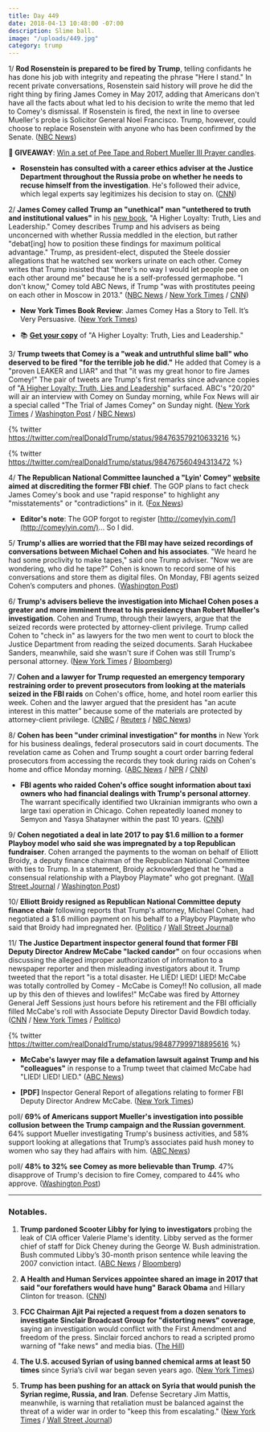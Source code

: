 ```yaml
---
title: Day 449
date: 2018-04-13 10:48:00 -07:00
description: Slime ball.
image: "/uploads/449.jpg"
category: trump
---
```


1/ **Rod Rosenstein is prepared to be fired by Trump**, telling confidants he has done his job with integrity and repeating the phrase "Here I stand." In recent private conversations, Rosenstein said history will prove he did the right thing by firing James Comey in May 2017, adding that Americans don't have all the facts about what led to his decision to write the memo that led to Comey's dismissal. If Rosenstein is fired, the next in line to oversee Mueller's probe is Solicitor General Noel Francisco. Trump, however, could choose to replace Rosenstein with anyone who has been confirmed by the Senate. ([NBC News](https://www.nbcnews.com/politics/justice-department/deputy-ag-rod-rosenstein-tells-confidantes-he-prepared-be-fired-n865596))

**🎁 GIVEAWAY**: [Win a set of Pee Tape and Robert Mueller III Prayer candles](https://whatthefuckjusthappenedtoday.com/pee-tape/).

* **Rosenstein has consulted with a career ethics adviser at the Justice Department throughout the Russia probe on whether he needs to recuse himself from the investigation**. He's followed their advice, which legal experts say legitimizes his decision to stay on. ([CNN](https://www.cnn.com/2018/04/13/politics/rod-rosenstein-ethics-recusal/index.html))

2/ **James Comey called Trump an "unethical" man "untethered to truth and institutional values"** in his [new book](https://amzn.to/2HwPV91), "A Higher Loyalty: Truth, Lies and Leadership." Comey describes Trump and his advisers as being unconcerned with whether Russia meddled in the election, but rather "debat\[ing\] how to position these findings for maximum political advantage." Trump, as president-elect, disputed the Steele dossier allegations that he watched sex workers urinate on each other. Comey writes that Trump insisted that "there's no way I would let people pee on each other around me" because he is a self-professed germaphobe. "I don't know," Comey told ABC News, if Trump "was with prostitutes peeing on each other in Moscow in 2013." ([NBC News](https://www.nbcnews.com/politics/justice-department/comey-new-book-paints-trump-liar-divorced-reality-n865651) / [New York Times](https://www.nytimes.com/2018/04/12/us/politics/trump-comey-book.html) / [CNN](https://www.cnn.com/2018/04/13/politics/james-comey-trump-dossier/index.html))

* **New York Times Book Review**: James Comey Has a Story to Tell. It’s Very Persuasive. ([New York Times](https://www.nytimes.com/2018/04/12/books/review/james-comey-a-higher-loyalty.html))

* 📚 **[Get your copy](https://amzn.to/2JKcgkc)** of "A Higher Loyalty: Truth, Lies and Leadership."

3/ **Trump tweets that Comey is a "weak and untruthful slime ball" who deserved to be fired "for the terrible job he did."** He added that Comey is a "proven LEAKER and LIAR" and that "it was my great honor to fire James Comey!" The pair of tweets are Trump's first remarks since advance copies of "[A Higher Loyalty: Truth, Lies and Leadership](https://amzn.to/2GWXdG2)" surfaced. ABC's "20/20" will air an interview with Comey on Sunday morning, while Fox News will air a special called "The Trial of James Comey" on Sunday night. ([New York Times](https://www.nytimes.com/2018/04/13/us/politics/trump-calls-comey-untruthful-slimeball-as-book-details-released.html) / [Washington Post](https://www.washingtonpost.com/politics/untruthful-slimeball-trump-blasts-comey-as-details-emerge-from-scathing-book/2018/04/13/489ae64a-3eff-11e8-8d53-eba0ed2371cc_story.html) / [NBC News](https://www.nbcnews.com/politics/white-house/trump-blasts-comey-untruthful-slime-ball-after-book-revelations-n865701))

{% twitter https://twitter.com/realDonaldTrump/status/984763579210633216 %}

{% twitter https://twitter.com/realDonaldTrump/status/984767560494313472 %}

4/ **The Republican National Committee launched a "Lyin' Comey" [website](https://lyincomey.com/) aimed at discrediting the former FBI chief**. The GOP plans to fact check James Comey's book and use "rapid response" to highlight any "misstatements" or "contradictions" in it. ([Fox News](http://www.foxnews.com/politics/2018/04/12/gop-launches-aggressive-lyin-comey-website-ahead-release-former-fbi-chiefs-book.html))

* **Editor's note**: The GOP forgot to register [http://comeylyin.com/](http://comeylyin.com/)... So I did.

5/ **Trump's allies are worried that the FBI may have seized recordings of conversations between Michael Cohen and his associates**. "We heard he had some proclivity to make tapes," said one Trump adviser. "Now we are wondering, who did he tape?" Cohen is known to record some of his conversations and store them as digital files. On Monday, FBI agents seized Cohen’s computers and phones. ([Washington Post](https://www.washingtonpost.com/politics/trumps-allies-worry-that-federal-investigators-may-have-seized-recordings-made-by-his-attorney/2018/04/12/16d6345a-3e89-11e8-912d-16c9e9b37800_story.html?utm_term=.95e186827bc9))

6/ **Trump's advisers believe the investigation into Michael Cohen poses a greater and more imminent threat to his presidency than Robert Mueller's investigation**. Cohen and Trump, through their lawyers, argue that the seized records were protected by attorney-client privilege. Trump called Cohen to "check in" as lawyers for the two men went to court to block the Justice Department from reading the seized documents. Sarah Huckabee Sanders, meanwhile, said she wasn't sure if Cohen was still Trump's personal attorney. ([New York Times](https://www.nytimes.com/2018/04/13/us/politics/lawyers-for-trumps-personal-attorney-set-for-friday-court-appearance.html) / [Bloomberg](https://www.bloomberg.com/news/articles/2018-04-13/cohen-s-bid-to-block-review-of-seized-papers-stalled-by-trump))

7/ **Cohen and a lawyer for Trump requested an emergency temporary restraining order to prevent prosecutors from looking at the materials seized in the FBI raids** on Cohen's office, home, and hotel room earlier this week. Cohen and the lawyer argued that the president has "an acute interest in this matter" because some of the materials are protected by attorney-client privilege. ([CNBC](https://www.cnbc.com/2018/04/13/trump-lawyer-michael-cohen-tries-to-suppress-information-found-in-fbi-raid.html)  / [Reuters](https://www.reuters.com/article/us-usa-trump-russia-cohen/trump-lawyer-seeks-to-halt-quick-review-of-materials-in-fbi-raid-idUSKBN1HK1VX) / [NBC News](https://www.nbcnews.com/politics/politics-news/trump-hires-lawyer-shield-items-seized-fbi-raid-cohen-n865756))

8/ **Cohen has been "under criminal investigation" for months** in New York for his business dealings, federal prosecutors said in court documents. The revelation came as Cohen and Trump sought a court order barring federal prosecutors from accessing the records they took during raids on Cohen's home and office Monday morning. ([ABC News](http://abcnews.go.com/US/trump-lawyer-michael-cohen-criminal-investigation/story?id=54450757) / [NPR](https://www.npr.org/2018/04/13/602278477/trump-attorney-cohen-is-subject-of-months-long-federal-criminal-investigation) / [CNN](https://www.cnn.com/2018/04/13/politics/michael-cohen-hearing-fbi-raid/index.html))

* **FBI agents who raided Cohen's office sought information about taxi owners who had financial dealings with Trump's personal attorney**. The warrant specifically identified two Ukrainian immigrants who own a large taxi operation in Chicago. Cohen repeatedly loaned money to Semyon and Yasya Shatayner within the past 10 years. ([CNN](https://www.cnn.com/2018/04/13/politics/fbi-raid-michael-cohen-tax-owners/index.html))

9/ **Cohen negotiated a deal in late 2017 to pay $1.6 million to a former Playboy model who said she was impregnated by a top Republican fundraiser**. Cohen arranged the payments to the woman on behalf of Elliott Broidy, a deputy finance chairman of the Republican National Committee with ties to Trump. In a statement, Broidy acknowledged that he "had a consensual relationship with a Playboy Playmate" who got pregnant. ([Wall Street Journal](https://www.wsj.com/articles/trump-lawyer-michael-cohen-negotiated-1-6-million-settlement-for-top-republican-fundraiser-1523638726) / [Washington Post](https://www.washingtonpost.com/politics/trump-lawyer-negotiated-16-million-settlement-for-gop-donor-with-playboy-model/2018/04/13/2f051f90-3f3e-11e8-974f-aacd97698cef_story.html))

10/ **Elliott Broidy resigned as Republican National Committee deputy finance chair** following reports that Trump's attorney, Michael Cohen, had negotiated a $1.6 million payment on his behalf to a Playboy Playmate who said that Broidy had impregnated her. ([Politico](https://www.politico.com/story/2018/04/13/rnc-deputy-finance-chair-broidy-resigns-522867) / [Wall Street Journal](https://www.wsj.com/articles/elliott-broidy-quits-rnc-post-after-report-on-payment-to-ex-model-1523645801))

11/ **The Justice Department inspector general found that former FBI Deputy Director Andrew McCabe "lacked candor"** on four occasions when discussing the alleged improper authorization of information to a newspaper reporter and then misleading investigators about it. Trump tweeted that the report "is a total disaster. He LIED! LIED! LIED! McCabe was totally controlled by Comey - McCabe is Comey!! No collusion, all made up by this den of thieves and lowlifes!" McCabe was fired by Attorney General Jeff Sessions just hours before his retirement and the FBI officially filled McCabe's roll with Associate Deputy Director David Bowdich today. ([CNN](https://www.cnn.com/2018/04/13/politics/andrew-mccabe-ig-report-congress/index.html) / [New York Times](https://www.nytimes.com/2018/04/13/us/politics/former-fbi-deputy-director-is-faulted-in-scathing-inspector-general-report.html) / [Politico](https://www.politico.com/story/2018/04/13/david-bowdich-fbi-mccabe-replacement-522068))

{% twitter https://twitter.com/realDonaldTrump/status/984877999718895616 %}

* **McCabe's lawyer may file a defamation lawsuit against Trump and his "colleagues"** in response to a Trump tweet that claimed McCabe had "LIED! LIED! LIED." ([ABC News](http://abcnews.go.com/Politics/wireStory/latest-trump-slams-fired-fbi-deputy-director-mccabe-54453519))

* **\[PDF\]** Inspector General Report of allegations relating to former FBI Deputy Director Andrew McCabe. ([New York Times](https://static01.nyt.com/files/2018/us/politics/20180413a-doj-oig-mccabe-report.pdf))

poll/ **69% of Americans support Mueller's investigation into possible collusion between the Trump campaign and the Russian government**. 64% support Mueller investigating Trump's business activities, and 58% support looking at allegations that Trump’s associates paid hush money to women who say they had affairs with him. ([ABC News](http://abcnews.go.com/Politics/majorities-back-investigations-trump-russia-alleged-hush-money/story?id=54423469))

poll/ **48% to 32% see Comey as more believable than Trump**. 47% disapprove of Trump's decision to fire Comey, compared to 44% who approve. ([Washington Post](https://www.washingtonpost.com/politics/post-abc-poll-majority-of-americans-support-muellers-probe-of-russia-trump-campaign/2018/04/12/fd5326f6-3e87-11e8-8d53-eba0ed2371cc_story.html))

---

### Notables.

1. **Trump pardoned Scooter Libby for lying to investigators** probing the leak of CIA officer Valerie Plame's identity. Libby served as the former chief of staff for Dick Cheney during the George W. Bush administration. Bush commuted Libby’s 30-month prison sentence while leaving the 2007 conviction intact. ([ABC News](http://abcnews.go.com/Politics/president-trump-poised-pardon-scooter-libby-dick-cheneys/story?id=54433032) / [Bloomberg](https://www.bloomberg.com/news/articles/2018-04-13/trump-pardons-cheney-aide-scooter-libby-for-lying-in-cia-probe))

2. **A Health and Human Services appointee shared an image in 2017 that said "our forefathers would have hung" Barack Obama** and Hillary Clinton for treason. ([CNN](https://www.cnn.com/2018/04/13/politics/kfile-hhs-official-obama-clinton-treason/index.html))

3. **FCC Chairman Ajit Pai rejected a request from a dozen senators to investigate Sinclair Broadcast Group for "distorting news" coverage**, saying an investigation would conflict with the First Amendment and freedom of the press. Sinclair forced anchors to read a scripted promo warning of "fake news" and media bias. ([The Hill](http://thehill.com/policy/technology/382902-fcc-chairman-rejects-senators-request-to-investigate-sinclair))

4. **The U.S. accused Syrian of using banned chemical arms at least 50 times** since Syria’s civil war began seven years ago. ([New York Times](https://www.nytimes.com/2018/04/13/world/middleeast/un-syria-haley-chemical-weapons.html))

5. **Trump has been pushing for an attack on Syria that would punish the Syrian regime, Russia, and Iran**. Defense Secretary Jim Mattis, meanwhile, is warning that retaliation must be balanced against the threat of a wider war in order to "keep this from escalating." ([New York Times](https://www.nytimes.com/2018/04/12/us/politics/trump-syria-attack.html) / [Wall Street Journal](https://www.wsj.com/articles/trump-seeks-large-strike-in-syria-mattis-urges-caution-1523651589))